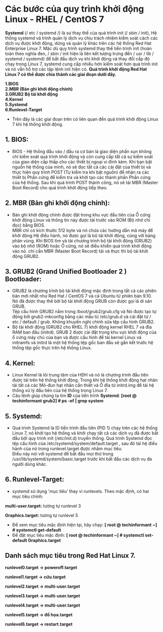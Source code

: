 ﻿# Các bước của quy trình khởi động Linux - RHEL / CentOS 7
 
 **Systemd** (/ etc / systemd /) là sự thay thế của quá trình init (/ sbin / init), Hệ thống systemd và trình quản lý dịch vụ chịu trách nhiệm kiểm soát cách các dịch vụ được khởi động, dừng và quản lý khác trên các hệ thống Red Hat Enterprise Linux 7. Mặc dù quy trình systemd thay thế tiến trình init (hoàn toàn theo nghĩa đen, / sbin / init hiện là liên kết tượng trưng đến / usr / lib / systemd / systemd) để bắt đầu dịch vụ khi khởi động và thay đổi cấp độ chạy trong Linux 7, systemd cung cấp nhiều hơn kiểm soát hơn quá trình init và nó vẫn hỗ trợ các tập lệnh init hiện có.
 **Quá trình khởi động Red Hat Linux 7 có thể được chia thành các giai đoạn dưới đây.**
   
**1.BIOS  
2.MBR (Bản ghi khởi động chính)  
3.GRUB2 Bộ tải khởi động  
4.Kernel  
5.Systemd  
6.Runlevel-Target**
- Trên đây là các giai đoạn trên có liên quan đến quá trình khởi động Linux 7 khi hệ thống khởi động.
## 1. BIOS: 
- BIOS - Hệ thống đầu vào / đầu ra cơ bản là giao diện phần sụn không chỉ kiểm soát quá trình khởi động và còn cung cấp tất cả sự kiểm soát của giao diện cấp thấp cho các thiết bị ngoại vi đính kèm. Khi bạn bật nguồn hệ thống của mình, nó sẽ đọc tất cả các cài đặt của thiết bị và thực hiện quy trình POST (Tự kiểm tra khi bật nguồn) để nhận ra các thiết bị Phần cứng để kiểm tra và khởi tạo các thành phần Phần cứng của hệ thống. Sau khi quá trình POST thành công, nó sẽ tải MBR (Master Boot Record) cho quá trình khởi động tiếp theo.
## 2. MBR (Bản ghi khởi động chính):
- Bản ghi khởi động chính được đặt trong khu vực đầu tiên của Ổ cứng khởi động Linux và thông tin này được tải trước vào ROM (Bộ nhớ chỉ đọc) bằng BIOS.  
MBR chỉ có kích thước 512 byte và nó chứa các hướng dẫn mã máy để khởi động Hệ điều hành, nó được gọi là bộ tải khởi động, cùng với bảng phân vùng. Khi BIOS tìm và tải chương trình bộ tải khởi động (GRUB2) vào bộ nhớ (ROM) hoặc Ổ cứng, nó sẽ điều khiển quá trình khởi động vào nó. chỉ cần MBR (Master Boot Record) tải và thực thi bộ tải khởi động GRUB2.
## 3. GRUB2 (Grand Unified Bootloader 2 ) Bootloader:
- GRUB2 là chương trình bộ tải khởi động mặc định trong tất cả các phiên bản mới nhất như Red Hat / CentOS 7 và cả Ubuntu từ phiên bản 9.10. Nó đã được thay thế bởi bộ tải khởi động GRUB còn được gọi là di sản GRUB.  
Tệp cấu hình GRUB2 nằm trong /boot/grub2/grub.cfg và Nó được tạo tự động bởi grub2-mkconfig bằng các mẫu từ /etc/grub.d và cài đặt từ / etc / default / grub. Không khuyến nghị chỉnh sửa tệp cấu hình GRUB2.
- Bộ tải khởi động (GRUB2 cho RHEL 7) khởi động kernel RHEL 7 và đĩa RAM ban đầu (initrd). GRUB 2 được cài đặt trong khu vực khởi động của ổ cứng máy chủ của bạn và được cấu hình để tải kernel Linux và initramfs và initrd là một hệ thống tệp gốc ban đầu sẽ gắn kết trước hệ thống tệp gốc thực trên hệ thống Linux.
## 4. Kernel:
- Linux Kernel là lõi trung tâm của HĐH và nó là chương trình đầu tiên được tải trên hệ thống khởi động. Trong khi hệ thống khởi động hạt nhân tải tất cả các Mô-đun hạt nhân cần thiết và Ổ đĩa từ initrd.img để tải hệ thống xử lý đầu tiên của hệ thống trong Linux 7.
- Câu lệnh giúp chúng ta tìm  **ID** của tiến trình **Systemd**:
**[root @ techinformant grub2] # ps -ef | grep system**
## 5. Systemd:
- Quá trình Systemd là ID tiến trình đầu tiên (PID 1) chạy trên các hệ thống Linux 7, nó khởi tạo hệ thống và khởi chạy tất cả các dịch vụ đã được bắt đầu bởi quy trình init (/etc/init.d) truyền thống. Quá trình Systemd đọc tệp cấu hình của /etc/systemd/system/default.target , sau đó tải hệ điều hành của nó trong runlevel.target được nhắm mục tiêu.  
Điều này nói với systemd để bắt đầu mọi thứ trong /usr/lib/systemd/system/basic.target trước khi bắt đầu các dịch vụ đa người dùng khác.

## 6. Runlevel-Target:
- systemd sử dụng 'mục tiêu' thay vì runlevels. Theo mặc định, có hai mục tiêu chính:

**multi-user.target:** tương tự runlevel 3

**Graphics.target:** tương tự runlevel 5

+ Để xem mục tiêu mặc định hiện tại, hãy chạy:
**[ root @ techinformant ~] # systemctl get-default**
+ Để đặt mục tiêu mặc định: 
**[ root @ techinformant ~] # systemctl set-default Graphics.target**
## Danh sách mục tiêu trong Red Hat Linux 7.
**runlevel0.target -> poweroff.target**

**runlevel1.target -> cứu.target**

**runlevel2.target -> multi-user.target**

**runlevel3.target -> multi-user.target**

**runlevel4.target -> multi-user.target**

**runlevel5.target -> đồ họa.target**

**runlevel6.target -> restart.target**
